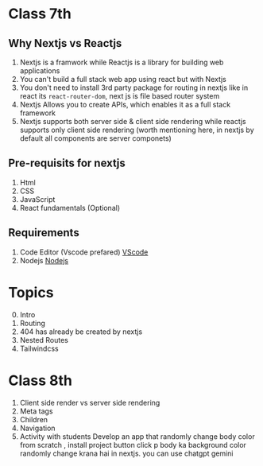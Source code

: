 # Class 7th

## Why Nextjs vs Reactjs
1. Nextjs is a framwork while Reactjs is a library for building web applications
2. You can't build a full stack web app using react but with Nextjs
3. You don't need to install 3rd party package for routing in nextjs like in react its `react-router-dom`, next js is file based router system
4. Nextjs Allows you to create APIs, which enables it as a full stack framework
5. Nextjs supports both server side & client side rendering while reactjs supports only client side rendering (worth mentioning here, in nextjs by default all components are server componets)

## Pre-requisits for nextjs
1. Html
2. CSS
3. JavaScript
4. React fundamentals (Optional)

## Requirements
1. Code Editor (Vscode prefared) [VScode](https://code.visualstudio.com/)
2. Nodejs [Nodejs](https://nodejs.org/en)

# Topics
0. Intro
1. Routing
2. 404 has already be created by nextjs
3. Nested Routes
4. Tailwindcss

# Class 8th
1. Client side render vs server side rendering
2. Meta tags
3. Children
4. Navigation
5. Activity with students
Develop an app that randomly change body color
from scratch , install project
button click p body ka background color randomly change krana hai in nextjs.
you can use chatgpt gemini